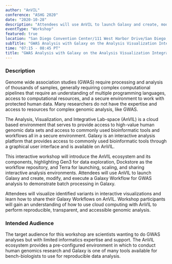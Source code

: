 ```yaml
---
author: "AnVIL"
conference: "ASHG 2020"
date: "2020-10-28"
description: "Attendees will use AnVIL to launch Galaxy and create, modify, and execute a Galaxy Workflow for GWAS analysis to demonstrate batch processing in Galaxy"
eventType: "Workshop"
featured: true
location: "San Diego Convention Center/111 West Harbor Drive/San Diego, CA 92101"
subTitle: "GWAS Analysis with Galaxy on the Analysis Visualization Integrated Lab-space (AnVIL)"
time: "07:15 - 08:45 PT"
title: "GWAS Analysis with Galaxy on the Analysis Visualization Integrated Lab-space (AnVIL)"
---
```


<event-hero></event-hero>

### Description
Genome wide association studies (GWAS) require processing and analysis of thousands of samples, generally requiring complex computational pipelines that require an understanding of multiple programming languages, access to computational resources, and a secure environment to work with protected human data. Many researchers do not have the expertise and access to resources for complex genomic analysis, like GWAS.

The Analysis, Visualization, and Integrative Lab-space (AnVIL) is a cloud based environment that serves to provide access to high-value human genomic data sets and access to commonly used bioinformatic tools and workflows all in a secure environment. Galaxy is an interactive analysis platform that provides access to commonly used bioinformatic tools through a graphical user interface and is available on AnVIL.

This interactive workshop will introduce the AnVIL ecosystem and its components, highlighting Gen3 for data exploration, Dockstore as the workflow repository, and Terra for launching, scaling, and sharing interactive analysis environments. Attendees will use AnVIL to launch Galaxy and create, modify, and execute a Galaxy Workflow for GWAS analysis to demonstrate batch processing in Galaxy.

Attendees will visualize identified variants in interactive visualizations and learn how to share their Galaxy Workflows on AnVIL. Workshop participants will gain an understanding of how to use cloud computing with AnVIL to perform reproducible, transparent, and accessible genomic analysis.

### Intended Audience
The target audience for this workshop are scientists wanting to do GWAS analyses but with limited informatics expertise and support. The AnVIL ecosystem provides a pre-configured environment in which to conduct human genomics research and Galaxy is one of many tools available for bench-biologists to use for reproducible data analysis.

